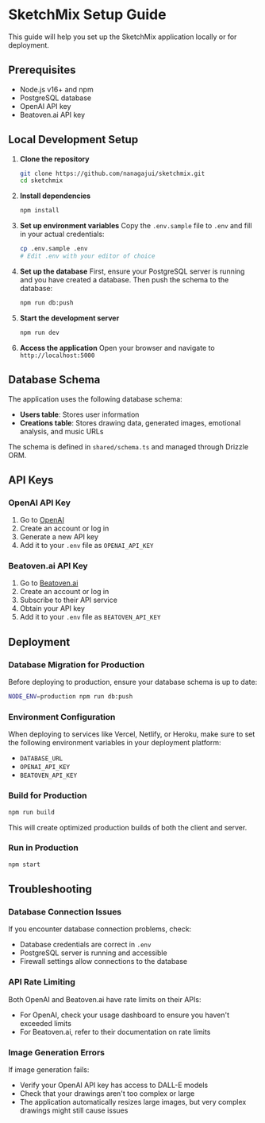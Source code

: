 # SketchMix Setup Guide

This guide will help you set up the SketchMix application locally or for deployment.

## Prerequisites

- Node.js v16+ and npm
- PostgreSQL database
- OpenAI API key
- Beatoven.ai API key

## Local Development Setup

1. **Clone the repository**
   ```bash
   git clone https://github.com/nanagajui/sketchmix.git
   cd sketchmix
   ```

2. **Install dependencies**
   ```bash
   npm install
   ```

3. **Set up environment variables**
   Copy the `.env.sample` file to `.env` and fill in your actual credentials:
   ```bash
   cp .env.sample .env
   # Edit .env with your editor of choice
   ```

4. **Set up the database**
   First, ensure your PostgreSQL server is running and you have created a database. Then push the schema to the database:
   ```bash
   npm run db:push
   ```

5. **Start the development server**
   ```bash
   npm run dev
   ```

6. **Access the application**
   Open your browser and navigate to `http://localhost:5000`

## Database Schema

The application uses the following database schema:

- **Users table**: Stores user information
- **Creations table**: Stores drawing data, generated images, emotional analysis, and music URLs

The schema is defined in `shared/schema.ts` and managed through Drizzle ORM.

## API Keys

### OpenAI API Key

1. Go to [OpenAI](https://platform.openai.com/account/api-keys)
2. Create an account or log in
3. Generate a new API key
4. Add it to your `.env` file as `OPENAI_API_KEY`

### Beatoven.ai API Key

1. Go to [Beatoven.ai](https://www.beatoven.ai/)
2. Create an account or log in
3. Subscribe to their API service
4. Obtain your API key
5. Add it to your `.env` file as `BEATOVEN_API_KEY`

## Deployment

### Database Migration for Production

Before deploying to production, ensure your database schema is up to date:

```bash
NODE_ENV=production npm run db:push
```

### Environment Configuration

When deploying to services like Vercel, Netlify, or Heroku, make sure to set the following environment variables in your deployment platform:

- `DATABASE_URL`
- `OPENAI_API_KEY`
- `BEATOVEN_API_KEY`

### Build for Production

```bash
npm run build
```

This will create optimized production builds of both the client and server.

### Run in Production

```bash
npm start
```

## Troubleshooting

### Database Connection Issues

If you encounter database connection problems, check:
- Database credentials are correct in `.env`
- PostgreSQL server is running and accessible
- Firewall settings allow connections to the database

### API Rate Limiting

Both OpenAI and Beatoven.ai have rate limits on their APIs:
- For OpenAI, check your usage dashboard to ensure you haven't exceeded limits
- For Beatoven.ai, refer to their documentation on rate limits

### Image Generation Errors

If image generation fails:
- Verify your OpenAI API key has access to DALL-E models
- Check that your drawings aren't too complex or large
- The application automatically resizes large images, but very complex drawings might still cause issues